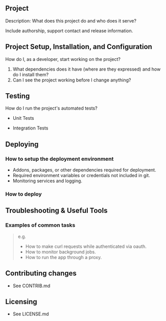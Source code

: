 ## Project

Description: What does this project do and who does it serve?

Include authorship, support contact and release information.

## Project Setup, Installation, and Configuration
How do I, as a developer, start working on the project?

1. What dependencies does it have (where are they expressed) and how do I install them?
1. Can I see the project working before I change anything?

## Testing
How do I run the project's automated tests?

* Unit Tests

* Integration Tests

## Deploying

### How to setup the deployment environment

* Addons, packages, or other dependencies required for deployment.
* Required environment variables or credentials not included in git.
* Monitoring services and logging.

### How to deploy

## Troubleshooting & Useful Tools

### Examples of common tasks

> e.g.
> * How to make curl requests while authenticated via oauth.
> * How to monitor background jobs.
> * How to run the app through a proxy.

## Contributing changes

* See CONTRIB.md

## Licensing

* See LICENSE.md
